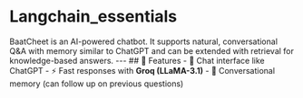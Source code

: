 # Langchain_essentials
BaatCheet is an AI-powered chatbot.  It supports natural, conversational Q&amp;A with memory similar to ChatGPT and can be extended with retrieval for knowledge-based answers.  ---  ## 🚀 Features - 💬 Chat interface like ChatGPT   - ⚡ Fast responses with **Groq (LLaMA-3.1)**   - 🔄 Conversational memory (can follow up on previous questions)  
